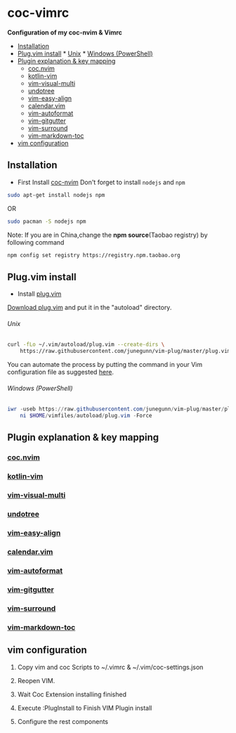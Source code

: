 # coc-vimrc

**Configuration of my coc-nvim &amp; Vimrc**

<!-- vim-markdown-toc GFM -->

* [Installation](#installation)
* [Plug.vim install](#plugvim-install)
				* [Unix](#unix)
				* [Windows (PowerShell)](#windows-powershell)
* [Plugin explanation & key mapping](#plugin-explanation--key-mapping)
	* [coc.nvim](#cocnvim)
	* [kotlin-vim](#kotlin-vim)
	* [vim-visual-multi](#vim-visual-multi)
	* [undotree](#undotree)
	* [vim-easy-align](#vim-easy-align)
	* [calendar.vim](#calendarvim)
	* [vim-autoformat](#vim-autoformat)
	* [vim-gitgutter](#vim-gitgutter)
	* [vim-surround](#vim-surround)
	* [vim-markdown-toc](#vim-markdown-toc)
* [vim configuration](#vim-configuration)

<!-- vim-markdown-toc -->

## Installation
- First Install [coc-nvim](https://github.com/neoclide/coc.nvim)
Don't forget to install `nodejs` and `npm`

```bash
sudo apt-get install nodejs npm
```
OR
```bash
sudo pacman -S nodejs npm
```

Note: If you are in China,change the **npm source**(Taobao registry) by following command
```bash
npm config set registry https://registry.npm.taobao.org
```

## Plug.vim install

- Install [plug.vim](https://github.com/junegunn/vim-plug)

[Download plug.vim](https://raw.githubusercontent.com/junegunn/vim-plug/master/plug.vim)
and put it in the "autoload" directory.

###### Unix

```sh
curl -fLo ~/.vim/autoload/plug.vim --create-dirs \
    https://raw.githubusercontent.com/junegunn/vim-plug/master/plug.vim
```

You can automate the process by putting the command in your Vim configuration
file as suggested [here][auto].

[auto]: https://github.com/junegunn/vim-plug/wiki/tips#automatic-installation

###### Windows (PowerShell)

```powershell
iwr -useb https://raw.githubusercontent.com/junegunn/vim-plug/master/plug.vim |`
    ni $HOME/vimfiles/autoload/plug.vim -Force
```
## Plugin explanation & key mapping


### [coc.nvim](https://github.com/neoclide/coc.nvim)


### [kotlin-vim](https://github.com/udalov/kotlin-vim)


### [vim-visual-multi](https://github.com/mg979/vim-visual-multi)


### [undotree](https://github.com/mbbill/undotree)


### [vim-easy-align](https://github.com/junegunn/vim-easy-align)


### [calendar.vim](https://github.com/itchyny/calendar.vim)


### [vim-autoformat](https://github.com/Chiel92/vim-autoformat)


### [vim-gitgutter](https://github.com/airblade/vim-gitgutter)


### [vim-surround](https://github.com/tpope/vim-surround)


### [vim-markdown-toc](https://github.com/mzlogin/vim-markdown-toc)


## vim configuration
1. Copy vim and coc Scripts to ~/.vimrc & ~/.vim/coc-settings.json

2. Reopen VIM.

3. Wait Coc Extension installing finished

4. Execute :PlugInstall to Finish VIM Plugin install

5. Configure the rest components
